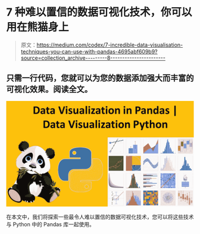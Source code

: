 # 7 种难以置信的数据可视化技术，你可以用在熊猫身上

> 原文：<https://medium.com/codex/7-incredible-data-visualisation-techniques-you-can-use-with-pandas-4695abf609b9?source=collection_archive---------8----------------------->

## 只需一行代码，您就可以为您的数据添加强大而丰富的可视化效果。阅读全文。

![](img/574a0421335afb7827741298ac6b61ef.png)

在本文中，我们将探索一些最令人难以置信的数据可视化技术，您可以将这些技术与 Python 中的 Pandas 库一起使用。